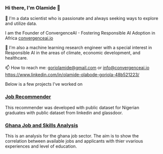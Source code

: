 ### Hi there, I'm Olamide 👋

🌱 I'm a data scientist who is passionate and always seeking ways to explore and utilize data.

I am the Founder of ConvergenceAI - Fostering Responsible AI Adoption in Africa [convergenceai.io](https://convergenceai.io/)

👯 I'm also a machine learning research engineer with a special interest in Responsible AI in the areas of climate, economic development, and healthcare.

📫 How to reach me: goriolamide@gmail.com or info@convergenceai.io https://www.linkedin.com/in/olamide-olabode-goriola-48b521223/


Below is a few projects I've worked on


### [Job Recommender](https://github.com/GoriolaOlamide/Job-Recommender)

This recommender was developed with public dataset for Nigerian graduates with public dataset from linkedin and glassdoor.

### [Ghana Job and Skills Analysis](https://github.com/GoriolaOlamide/Ghana-Jobs-and-skills-analysis)

This is an analysis for the ghana job sector. 
The aim is to show the correlation between available jobs and applicants with thier vvarious experiences and level of education.
